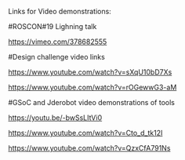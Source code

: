 Links for Video demonstrations:

#ROSCON#19 Lighning talk

https://vimeo.com/378682555 

#Design challenge video links

https://www.youtube.com/watch?v=sXqU10bD7Xs 

https://www.youtube.com/watch?v=rOGewwG3-aM  

#GSoC and Jderobot video demonstrations of tools

https://youtu.be/-bwSsLItVi0

https://www.youtube.com/watch?v=Cto_d_tk12I 

https://www.youtube.com/watch?v=QzxCfA791Ns

